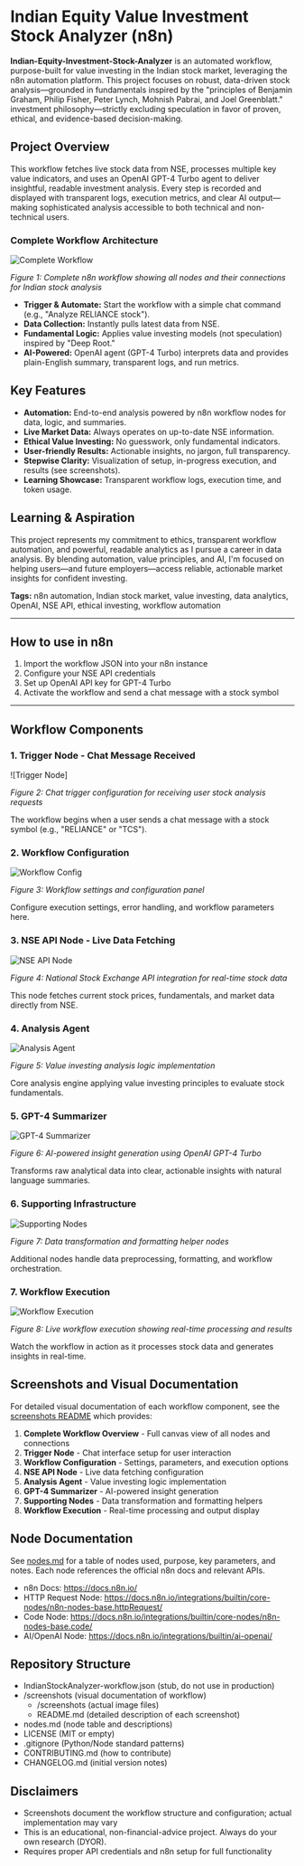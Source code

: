 # Indian Equity Value Investment Stock Analyzer (n8n)

**Indian-Equity-Investment-Stock-Analyzer** is an automated workflow, purpose-built for value investing in the Indian stock market, leveraging the n8n automation platform. This project focuses on robust, data-driven stock analysis—grounded in fundamentals inspired by the "principles of Benjamin Graham, Philip Fisher, Peter Lynch, Mohnish Pabrai, and Joel Greenblatt." investment philosophy—strictly excluding speculation in favor of proven, ethical, and evidence-based decision-making.

## Project Overview

This workflow fetches live stock data from NSE, processes multiple key value indicators, and uses an OpenAI GPT-4 Turbo agent to deliver insightful, readable investment analysis. Every step is recorded and displayed with transparent logs, execution metrics, and clear AI output—making sophisticated analysis accessible to both technical and non-technical users.

### Complete Workflow Architecture

![Complete Workflow](screenshots/00_complete_workflow.jpg)

*Figure 1: Complete n8n workflow showing all nodes and their connections for Indian stock analysis*

- **Trigger & Automate:** Start the workflow with a simple chat command (e.g., "Analyze RELIANCE stock").
- **Data Collection:** Instantly pulls latest data from NSE.
- **Fundamental Logic:** Applies value investing models (not speculation) inspired by "Deep Root."
- **AI-Powered:** OpenAI agent (GPT-4 Turbo) interprets data and provides plain-English summary, transparent logs, and run metrics.

## Key Features

- **Automation:** End-to-end analysis powered by n8n workflow nodes for data, logic, and summaries.
- **Live Market Data:** Always operates on up-to-date NSE information.
- **Ethical Value Investing:** No guesswork, only fundamental indicators.
- **User-friendly Results:** Actionable insights, no jargon, full transparency.
- **Stepwise Clarity:** Visualization of setup, in-progress execution, and results (see screenshots).
- **Learning Showcase:** Transparent workflow logs, execution time, and token usage.

## Learning & Aspiration

This project represents my commitment to ethics, transparent workflow automation, and powerful, readable analytics as I pursue a career in data analysis. By blending automation, value principles, and AI, I'm focused on helping users—and future employers—access reliable, actionable market insights for confident investing.

**Tags:** n8n automation, Indian stock market, value investing, data analytics, OpenAI, NSE API, ethical investing, workflow automation

---

## How to use in n8n

1. Import the workflow JSON into your n8n instance
2. Configure your NSE API credentials
3. Set up OpenAI API key for GPT-4 Turbo
4. Activate the workflow and send a chat message with a stock symbol

---

## Workflow Components

### 1. Trigger Node - Chat Message Received

![Trigger Node]

*Figure 2: Chat trigger configuration for receiving user stock analysis requests*

The workflow begins when a user sends a chat message with a stock symbol (e.g., "RELIANCE" or "TCS").

### 2. Workflow Configuration

![Workflow Config](screenshots/02_workflow_config.jpg)

*Figure 3: Workflow settings and configuration panel*

Configure execution settings, error handling, and workflow parameters here.

### 3. NSE API Node - Live Data Fetching

![NSE API Node](screenshots/03_nse_api_node.jpg)

*Figure 4: National Stock Exchange API integration for real-time stock data*

This node fetches current stock prices, fundamentals, and market data directly from NSE.

### 4. Analysis Agent

![Analysis Agent](screenshots/04_analysis_agent.jpg)

*Figure 5: Value investing analysis logic implementation*

Core analysis engine applying value investing principles to evaluate stock fundamentals.

### 5. GPT-4 Summarizer

![GPT-4 Summarizer](screenshots/05_gpt4_summarizer.jpg)

*Figure 6: AI-powered insight generation using OpenAI GPT-4 Turbo*

Transforms raw analytical data into clear, actionable insights with natural language summaries.

### 6. Supporting Infrastructure

![Supporting Nodes](screenshots/06_supporting_nodes.jpg)

*Figure 7: Data transformation and formatting helper nodes*

Additional nodes handle data preprocessing, formatting, and workflow orchestration.

### 7. Workflow Execution

![Workflow Execution](screenshots/workflow_execution.jpg)

*Figure 8: Live workflow execution showing real-time processing and results*

Watch the workflow in action as it processes stock data and generates insights in real-time.

## Screenshots and Visual Documentation

For detailed visual documentation of each workflow component, see the [screenshots README](screenshots/README.md) which provides:

1. **Complete Workflow Overview** - Full canvas view of all nodes and connections
2. **Trigger Node** - Chat interface setup for user interaction
3. **Workflow Configuration** - Settings, parameters, and execution options
4. **NSE API Node** - Live data fetching configuration
5. **Analysis Agent** - Value investing logic implementation
6. **GPT-4 Summarizer** - AI-powered insight generation
7. **Supporting Nodes** - Data transformation and formatting helpers
8. **Workflow Execution** - Real-time processing and output display

## Node Documentation

See [nodes.md](nodes.md) for a table of nodes used, purpose, key parameters, and notes. Each node references the official n8n docs and relevant APIs.

- n8n Docs: https://docs.n8n.io/
- HTTP Request Node: https://docs.n8n.io/integrations/builtin/core-nodes/n8n-nodes-base.httpRequest/
- Code Node: https://docs.n8n.io/integrations/builtin/core-nodes/n8n-nodes-base.code/
- AI/OpenAI Node: https://docs.n8n.io/integrations/builtin/ai-openai/

## Repository Structure

- IndianStockAnalyzer-workflow.json (stub, do not use in production)
- /screenshots (visual documentation of workflow)
  - /screenshots (actual image files)
  - README.md (detailed description of each screenshot)
- nodes.md (node table and descriptions)
- LICENSE (MIT or empty)
- .gitignore (Python/Node standard patterns)
- CONTRIBUTING.md (how to contribute)
- CHANGELOG.md (initial version notes)

## Disclaimers

- Screenshots document the workflow structure and configuration; actual implementation may vary
- This is an educational, non-financial-advice project. Always do your own research (DYOR).
- Requires proper API credentials and n8n setup for full functionality
